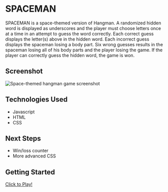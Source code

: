 # SPACEMAN

SPACEMAN is a space-themed version of Hangman. A randomized hidden word is displayed as underscores and the player must choose letters once at a time in an attempt to guess the word correctly. Each correct guess displays the letter(s) above in the hidden word. Each incorrect guess displays the spaceman losing a body part. Six wrong guesses results in the spaceman losing all of his body parts and the player losing the game. If the player can correctly guess the hidden word, the game is won.

## Screenshot

<img src="screenshot.png" alt="Space-themed hangman game screenshot">

## Technologies Used

* Javascript
* HTML
* CSS

## Next Steps

* Win/loss counter
* More advanced CSS

## Getting Started

[Click to Play!](https://cadelucci8.github.io/spaceman/)

